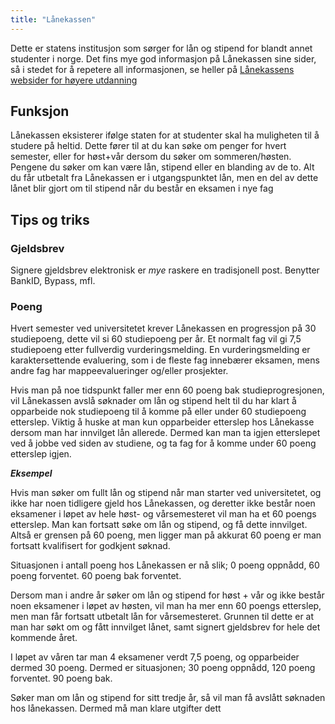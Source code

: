 ```yaml
---
title: "Lånekassen"
---
```


Dette er statens institusjon som sørger for lån og stipend for blandt
annet studenter i norge. Det fins mye god informasjon på Lånekassen sine
sider, så i stedet for å repetere all informasjonen, se heller på
[Lånekassens websider for høyere utdanning][]

Funksjon
--------

Lånekassen eksisterer ifølge staten for at studenter skal ha muligheten
til å studere på heltid. Dette fører til at du kan søke om penger for
hvert semester, eller for høst+vår dersom du søker om sommeren/høsten.
Pengene du søker om kan være lån, stipend eller en blanding av de to.
Alt du får utbetalt fra Lånekassen er i utgangspunktet lån, men en del
av dette lånet blir gjort om til stipend når du består en eksamen i nye
fag

Tips og triks
-------------

### Gjeldsbrev

Signere gjeldsbrev elektronisk er *mye* raskere en tradisjonell post.
Benytter BankID, Bypass, mfl.

### Poeng

Hvert semester ved universitetet krever Lånekassen en progressjon på 30
studiepoeng, dette vil si 60 studiepoeng per år. Et normalt fag vil gi
7,5 studiepoeng etter fullverdig vurderingsmelding. En vurderingsmelding
er karaktersettende evaluering, som i de fleste fag innebærer eksamen,
mens andre fag har mappeevalueringer og/eller prosjekter.

Hvis man på noe tidspunkt faller mer enn 60 poeng bak
studieprogresjonen, vil Lånekassen avslå søknader om lån og stipend helt
til du har klart å opparbeide nok studiepoeng til å komme på eller under
60 studiepoeng etterslep. Viktig å huske at man kun opparbeider
etterslep hos Lånekasse dersom man har innvilget lån allerede. Dermed
kan man ta igjen etterslepet ved å jobbe ved siden av studiene, og ta
fag for å komme under 60 poeng etterslep igjen.

***Eksempel***

Hvis man søker om fullt lån og stipend når man starter ved
universitetet, og ikke har noen tidligere gjeld hos Lånekassen, og
deretter ikke består noen eksamener i løpet av hele høst- og
vårsemesteret vil man ha et 60 poengs etterslep. Man kan fortsatt søke
om lån og stipend, og få dette innvilget. Altså er grensen på 60 poeng,
men ligger man på akkurat 60 poeng er man fortsatt kvalifisert for
godkjent søknad.

Situasjonen i antall poeng hos Lånekassen er nå slik; 0 poeng oppnådd,
60 poeng forventet. 60 poeng bak forventet.

Dersom man i andre år søker om lån og stipend for høst + vår og ikke
består noen eksamener i løpet av høsten, vil man ha mer enn 60 poengs
etterslep, men man får fortsatt utbetalt lån for vårsemesteret. Grunnen
til dette er at man har søkt om og fått innvilget lånet, samt signert
gjeldsbrev for hele det kommende året.

I løpet av våren tar man 4 eksamener verdt 7,5 poeng, og opparbeider
dermed 30 poeng. Dermed er situasjonen; 30 poeng oppnådd, 120 poeng
forventet. 90 poeng bak.

Søker man om lån og stipend for sitt tredje år, så vil man få avslått
søknaden hos lånekassen. Dermed må man klare utgifter dett

  [Lånekassens websider for høyere utdanning]: http://www.lanekassen.no/Stipend-og-lan/Hoyere-utdanning/